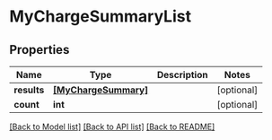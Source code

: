 # MyChargeSummaryList


## Properties
Name | Type | Description | Notes
------------ | ------------- | ------------- | -------------
**results** | [**[MyChargeSummary]**](MyChargeSummary.md) |  | [optional] 
**count** | **int** |  | [optional] 

[[Back to Model list]](../README.md#documentation-for-models) [[Back to API list]](../README.md#documentation-for-api-endpoints) [[Back to README]](../README.md)


